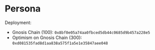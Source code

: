# Persona
Deployment:
- Gnosis Chain (100): `0x8bf0e05a74aa0fbced5db44c0685d9b457a228e5`
- Optimism on Gnosis Chain (300): `0xd081535fad8d1aa838a575f1a5e1e35847aee048` 